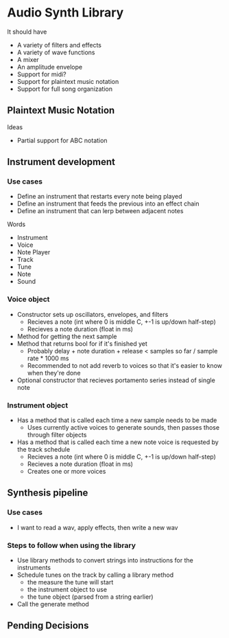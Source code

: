 

# Audio Synth Library

It should have

- A variety of filters and effects
- A variety of wave functions
- A mixer
- An amplitude envelope
- Support for midi?
- Support for plaintext music notation
- Support for full song organization

## Plaintext Music Notation

Ideas

- Partial support for ABC notation

## Instrument development

### Use cases

- Define an instrument that restarts every note being played
- Define an instrument that feeds the previous into an effect chain
- Define an instrument that can lerp between adjacent notes

Words

- Instrument
- Voice
- Note Player
- Track
- Tune
- Note
- Sound

### Voice object

- Constructor sets up oscillators, envelopes, and filters
	- Recieves a note (int where 0 is middle C, +-1 is up/down half-step)
	- Recieves a note duration (float in ms)
- Method for getting the next sample
- Method that returns bool for if it's finished yet
	- Probably delay + note duration + release < samples so far / sample rate * 1000 ms
	- Recommended to not add reverb to voices so that it's easier to know when they're done
- Optional constructor that recieves portamento series instead of single note

### Instrument object

- Has a method that is called each time a new sample needs to be made
	- Uses currently active voices to generate sounds, then passes those through filter objects
- Has a method that is called each time a new note voice is requested by the track schedule
	- Recieves a note (int where 0 is middle C, +-1 is up/down half-step)
	- Recieves a note duration (float in ms)
	- Creates one or more voices

## Synthesis pipeline

### Use cases

- I want to read a wav, apply effects, then write a new wav

### Steps to follow when using the library

- Use library methods to convert strings into instructions for the instruments
- Schedule tunes on the track by calling a library method
	- the measure the tune will start
	- the instrument object to use
	- the tune object (parsed from a string earlier)
- Call the generate method

## Pending Decisions
